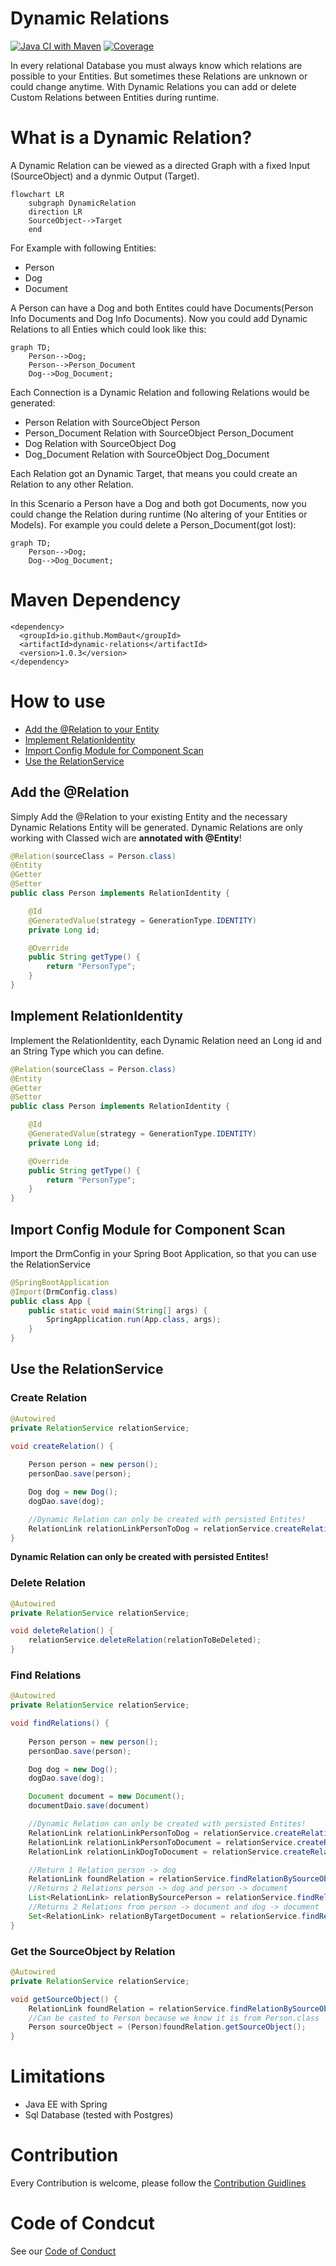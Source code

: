 # Dynamic Relations

[![Java CI with Maven](https://github.com/Mom0aut/DynamicRelations/actions/workflows/maven.yml/badge.svg)](https://github.com/Mom0aut/DynamicRelations/actions/workflows/maven.yml) [![Coverage](.github/badges/jacoco.svg)](https://github.com/Mom0aut/DynamicRelations/actions/workflows/maven.yml)


In every relational Database you must always know which relations are possible to your Entities. But sometimes these Relations are unknown or could change anytime.  With Dynamic Relations you can add or delete Custom Relations between Entities during runtime.

# What is a Dynamic Relation?

A Dynamic Relation can be viewed as a directed Graph with a fixed Input (SourceObject) and a dynmic Output (Target).

```mermaid
flowchart LR
    subgraph DynamicRelation
    direction LR
    SourceObject-->Target
    end
```

For Example with following Entities:

- Person
- Dog
- Document

A Person can have a Dog and both Entites could have Documents(Person Info Documents and Dog Info Documents). Now you
could add Dynamic Relations to all Enties which could look like this:

```mermaid
graph TD;
    Person-->Dog;
    Person-->Person_Document
    Dog-->Dog_Document;
```

Each Connection is a Dynamic Relation and following Relations would be generated:

- Person Relation with SourceObject Person
- Person_Document Relation with SourceObject Person_Document
- Dog Relation with SourceObject Dog
- Dog_Document Relation with SourceObject Dog_Document

Each Relation got an Dynamic Target, that means you could create an Relation to any other Relation.

In this Scenario a Person have a Dog and both got Documents, now you could change the Relation during runtime (No
altering of your Entities or Models). For example you could delete a Person_Document(got lost):

```mermaid
graph TD;
    Person-->Dog;
    Dog-->Dog_Document;
```

# Maven Dependency

```
<dependency>
  <groupId>io.github.Mom0aut</groupId>
  <artifactId>dynamic-relations</artifactId>
  <version>1.0.3</version>
</dependency>
```

# How to use

- [Add the @Relation to your Entity](#Relation)
- [Implement RelationIdentity](#RelationIdentity)
- [Import Config Module for Component Scan](#ImportConfig)
- [Use the RelationService](#RelationService)

## <a name="Relation"></a> Add the @Relation

Simply Add the @Relation to your existing Entity and the necessary Dynamic Relations Entity will be generated. Dynamic
Relations are only working with Classed wich are **annotated with @Entity**!

```java
@Relation(sourceClass = Person.class)
@Entity
@Getter
@Setter
public class Person implements RelationIdentity {

    @Id
    @GeneratedValue(strategy = GenerationType.IDENTITY)
    private Long id;

    @Override
    public String getType() {
        return "PersonType";
    }
}

```

## <a name="RelationIdentity"></a> Implement RelationIdentity

Implement the RelationIdentity, each Dynamic Relation need an Long id and an String Type which you can define.

```java
@Relation(sourceClass = Person.class)
@Entity
@Getter
@Setter
public class Person implements RelationIdentity {

    @Id
    @GeneratedValue(strategy = GenerationType.IDENTITY)
    private Long id;

    @Override
    public String getType() {
        return "PersonType";
    }
}

```

## <a name="ImportConfig"></a> Import Config Module for Component Scan

Import the DrmConfig in your Spring Boot Application, so that you can use the RelationService

```java
@SpringBootApplication
@Import(DrmConfig.class)
public class App {
    public static void main(String[] args) {
        SpringApplication.run(App.class, args);
    }
}
```

## <a name="RelationService"></a> Use the RelationService

### Create Relation

```java
@Autowired
private RelationService relationService;
   
void createRelation() {

    Person person = new person();
    personDao.save(person);

    Dog dog = new Dog();
    dogDao.save(dog);

    //Dynamic Relation can only be created with persisted Entites!
    RelationLink relationLinkPersonToDog = relationService.createRelation(person, dog);
}

```

**Dynamic Relation can only be created with persisted Entites!**

### Delete Relation

```java
@Autowired
private RelationService relationService;

void deleteRelation() {
    relationService.deleteRelation(relationToBeDeleted);
}

```

### Find Relations

```java
@Autowired
private RelationService relationService;

void findRelations() {
    
    Person person = new person();
    personDao.save(person);

    Dog dog = new Dog();
    dogDao.save(dog);

    Document document = new Document();
    documentDaio.save(document)

    //Dynamic Relation can only be created with persisted Entites!
    RelationLink relationLinkPersonToDog = relationService.createRelation(person, dog);
    RelationLink relationLinkPersonToDocument = relationService.createRelation(person, document);
    RelationLink relationLinkDogToDocument = relationService.createRelation(dog, document);

    //Return 1 Relation person -> dog
    RelationLink foundRelation = relationService.findRelationBySourceObjectAndRelationIdentity(person, dog);
    //Returns 2 Relations person -> dog and person -> document
    List<RelationLink> relationBySourcePerson = relationService.findRelationBySourceObject(person);
    //Returns 2 Relations from person -> document and dog -> document
    Set<RelationLink> relationByTargetDocument = relationService.findRelationByTargetRelationIdentity(document);
}

```

### Get the SourceObject by Relation

```java
@Autowired
private RelationService relationService;

void getSourceObject() {
    RelationLink foundRelation = relationService.findRelationBySourceObjectAndRelationIdentity(person, dog);
    //Can be casted to Person because we know it is from Person.class
    Person sourceObject = (Person)foundRelation.getSourceObject();
}

```

# Limitations

- Java EE with Spring
- Sql Database (tested with Postgres)

# Contribution

Every Contribution is welcome, please follow
the [Contribution Guidlines](https://github.com/Mom0aut/DynamicRelations/blob/master/Contributing.md)

# Code of Condcut

See our [Code of Conduct](https://github.com/Mom0aut/DynamicRelations/blob/master/CODE_OF_CONDUCT.md)
